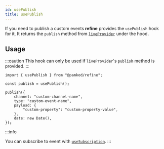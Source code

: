 ```yaml
---
id: usePublish
title: usePublish
---
```


If you need to publish a custom events **refine** provides the `usePublish` hook for it, It returns the `publish` method from [`liveProvider`](/api-references/providers/live-provider.md#publish) under the hood.

## Usage

:::caution
This hook can only be used if `liveProvider`'s `publish` method is provided.
:::

```tsx
import { usePublish } from "@pankod/refine";

const publish = usePublish();

publish({
    channel: "custom-channel-name",
    type: "custom-event-name",
    payload: {
        "custom-property": "custom-property-value",
    },
    date: new Date(),
});
```

:::info

You can subscribe to event with [`useSubscription`](/api-references/hooks/live/useSubscription.md).
:::
